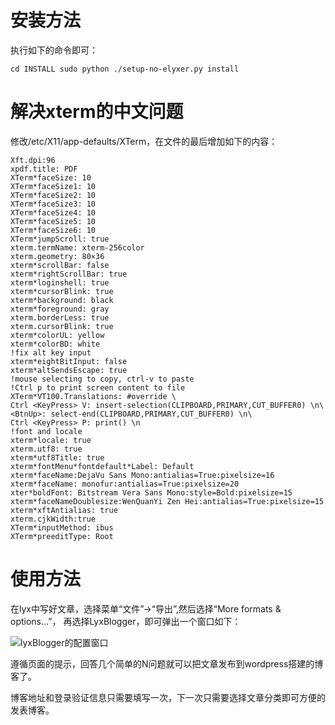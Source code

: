 # 安装方法

执行如下的命令即可：

`
cd INSTALL
sudo python ./setup-no-elyxer.py install
`

# 解决xterm的中文问题

修改/etc/X11/app-defaults/XTerm，在文件的最后增加如下的内容：

```
Xft.dpi:96
xpdf.title: PDF
XTerm*faceSize: 10
XTerm*faceSize1: 10
XTerm*faceSize2: 10
XTerm*faceSize3: 10
XTerm*faceSize4: 10
XTerm*faceSize5: 10
XTerm*faceSize6: 10
XTerm*jumpScroll: true
xterm.termName: xterm-256color
xterm.geometry: 80×36
xterm*scrollBar: false
xterm*rightScrollBar: true
xterm*loginshell: true
xterm*cursorBlink: true
xterm*background: black
xterm*foreground: gray
xterm.borderLess: true
xterm.cursorBlink: true
xterm*colorUL: yellow
xterm*colorBD: white
!fix alt key input
xterm*eightBitInput: false
xterm*altSendsEscape: true
!mouse selecting to copy, ctrl-v to paste
!Ctrl p to print screen content to file
XTerm*VT100.Translations: #override \
Ctrl <KeyPress> V: insert-selection(CLIPBOARD,PRIMARY,CUT_BUFFER0) \n\
<BtnUp>: select-end(CLIPBOARD,PRIMARY,CUT_BUFFER0) \n\
Ctrl <KeyPress> P: print() \n
!font and locale
xterm*locale: true
xterm.utf8: true
xterm*utf8Title: true
xterm*fontMenu*fontdefault*Label: Default
xterm*faceName:DejaVu Sans Mono:antialias=True:pixelsize=16
xterm*faceName: monofur:antialias=True:pixelsize=20
xter*boldFont: Bitstream Vera Sans Mono:style=Bold:pixelsize=15
xterm*faceNameDoublesize:WenQuanYi Zen Hei:antialias=True:pixelsize=15
xterm*xftAntialias: true
xterm.cjkWidth:true
XTerm*inputMethod: ibus
XTerm*preeditType: Root

```

# 使用方法

在lyx中写好文章，选择菜单“文件”->“导出”,然后选择“More formats & options…”，
再选择LyxBlogger，即可弹出一个窗口如下：

![lyxBlogger的配置窗口](https://github.com/subaochen/lyxblogger/lyxblogger-config.png)

遵循页面的提示，回答几个简单的N问题就可以把文章发布到wordpress搭建的博客了。

博客地址和登录验证信息只需要填写一次，下一次只需要选择文章分类即可方便的
发表博客。
